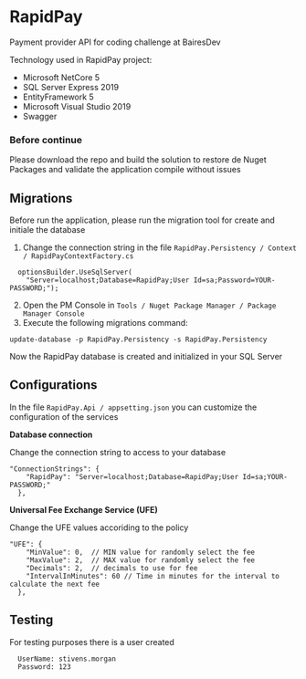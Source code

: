 # RapidPay
Payment provider API for coding challenge at BairesDev

Technology used in RapidPay project:
* Microsoft NetCore 5
* SQL Server Express 2019
* EntityFramework 5
* Microsoft Visual Studio 2019
* Swagger

### Before continue
Please download the repo and build the solution to restore de Nuget Packages and validate the application compile without issues 

## Migrations
Before run the application, please run the migration tool for create and initiale the database
1. Change the connection string in the file `RapidPay.Persistency / Context / RapidPayContextFactory.cs`
~~~
  optionsBuilder.UseSqlServer(
    "Server=localhost;Database=RapidPay;User Id=sa;Password=YOUR-PASSWORD;");
~~~
2. Open the PM Console in `Tools / Nuget Package Manager / Package Manager Console`
3. Execute the following migrations command:
~~~
update-database -p RapidPay.Persistency -s RapidPay.Persistency
~~~
Now the RapidPay database is created and initialized in your SQL Server

## Configurations
In the file `RapidPay.Api / appsetting.json` you can customize the configuration of the services

__Database connection__ 

Change the connection string to access to your database
~~~
"ConnectionStrings": {
    "RapidPay": "Server=localhost;Database=RapidPay;User Id=sa;YOUR-PASSWORD;"
  },
~~~

**Universal Fee Exchange Service (UFE)**

Change the UFE values accoriding to the policy
~~~
"UFE": {
    "MinValue": 0,  // MIN value for randomly select the fee
    "MaxValue": 2,  // MAX value for randomly select the fee
    "Decimals": 2,  // decimals to use for fee
    "IntervalInMinutes": 60 // Time in minutes for the interval to calculate the next fee
  },
~~~

## Testing 
For testing purposes there is a user created 
~~~
  UserName: stivens.morgan
  Password: 123
~~~
